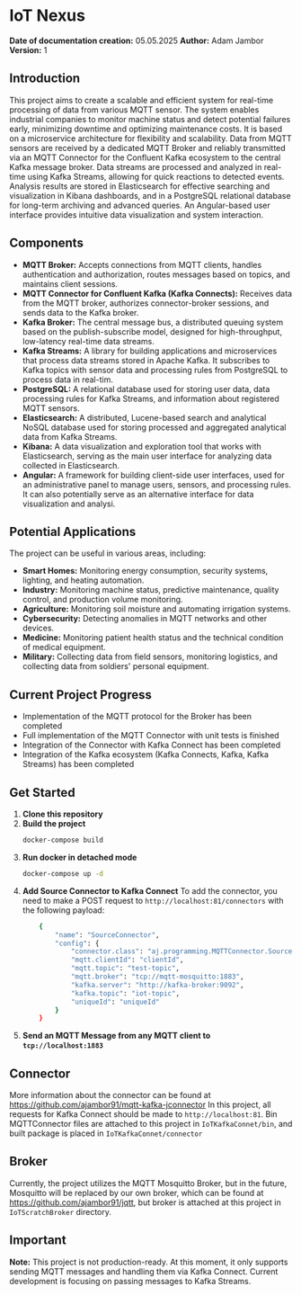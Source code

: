 # IoT Nexus

**Date of documentation creation:** 05.05.2025
**Author:** Adam Jambor
**Version:** 1

## Introduction

This project aims to create a scalable and efficient system for real-time processing of data from various MQTT sensor. The system enables industrial companies to monitor machine status and detect potential failures early, minimizing downtime and optimizing maintenance costs. It is based on a microservice architecture for flexibility and scalability. Data from MQTT sensors are received by a dedicated MQTT Broker and reliably transmitted via an MQTT Connector for the Confluent Kafka ecosystem to the central Kafka message broker. Data streams are processed and analyzed in real-time using Kafka Streams, allowing for quick reactions to detected events. Analysis results are stored in Elasticsearch for effective searching and visualization in Kibana dashboards, and in a PostgreSQL relational database for long-term archiving and advanced queries. An Angular-based user interface provides intuitive data visualization and system interaction.

## Components

* **MQTT Broker:** Accepts connections from MQTT clients, handles authentication and authorization, routes messages based on topics, and maintains client sessions.
* **MQTT Connector for Confluent Kafka (Kafka Connects):** Receives data from the MQTT broker, authorizes connector-broker sessions, and sends data to the Kafka broker.
* **Kafka Broker:** The central message bus, a distributed queuing system based on the publish-subscribe model, designed for high-throughput, low-latency real-time data streams.
* **Kafka Streams:** A library for building applications and microservices that process data streams stored in Apache Kafka. It subscribes to Kafka topics with sensor data and processing rules from PostgreSQL to process data in real-tim.
* **PostgreSQL:** A relational database used for storing user data, data processing rules for Kafka Streams, and information about registered MQTT sensors.
* **Elasticsearch:** A distributed, Lucene-based search and analytical NoSQL database used for storing processed and aggregated analytical data from Kafka Streams.
* **Kibana:** A data visualization and exploration tool that works with Elasticsearch, serving as the main user interface for analyzing data collected in Elasticsearch.
* **Angular:** A framework for building client-side user interfaces, used for an administrative panel to manage users, sensors, and processing rules. It can also potentially serve as an alternative interface for data visualization and analysi.

## Potential Applications

The project can be useful in various areas, including:

* **Smart Homes:** Monitoring energy consumption, security systems, lighting, and heating automation.
* **Industry:** Monitoring machine status, predictive maintenance, quality control, and production volume monitoring.
* **Agriculture:** Monitoring soil moisture and automating irrigation systems.
* **Cybersecurity:** Detecting anomalies in MQTT networks and other devices.
* **Medicine:** Monitoring patient health status and the technical condition of medical equipment.
* **Military:** Collecting data from field sensors, monitoring logistics, and collecting data from soldiers' personal equipment.

## Current Project Progress

* Implementation of the MQTT protocol for the Broker has been completed
* Full implementation of the MQTT Connector with unit tests is finished
* Integration of the Connector with Kafka Connect has been completed
* Integration of the Kafka ecosystem (Kafka Connects, Kafka, Kafka Streams) has been completed

## Get Started

1.  **Clone this repository**
2.  **Build the project**
    ```bash
    docker-compose build
    ```
3.  **Run docker in detached mode**
    ```bash
    docker-compose up -d
    ```
4.  **Add Source Connector to Kafka Connect**
    To add the connector, you need to make a POST request to `http://localhost:81/connectors` with the following payload:
    ```bash
        {
            "name": "SourceConnector",
            "config": {
                "connector.class": "aj.programming.MQTTConnector.Source.MQTTSourceConnector",
                "mqtt.clientId": "clientId",
                "mqtt.topic": "test-topic",
                "mqtt.broker": "tcp://mqtt-mosquitto:1883",
                "kafka.server": "http://kafka-broker:9092",
                "kafka.topic": "iot-topic",
                "uniqueId": "uniqueId"
            }
        }
    ```
5.  **Send an MQTT Message from any MQTT client to `tcp://localhost:1883`**

## Connector

More information about the connector can be found at https://github.com/ajambor91/mqtt-kafka-jconnector
In this project, all requests for Kafka Connect should be made to `http://localhost:81`.
Bin MQTTConnector files are attached to this project in `IoTKafkaConnet/bin`, and built package is placed in `IoTKafkaConnet/connector`

## Broker

Currently, the project utilizes the MQTT Mosquitto Broker, but in the future, Mosquitto will be replaced by our own broker, which can be found at https://github.com/ajambor91/jqtt, but broker is attached at this project in `IoTScratchBroker` directory.

## Important

**Note:** This project is not production-ready. At this moment, it only supports sending MQTT messages and handling them via Kafka Connect. Current development is focusing on passing messages to Kafka Streams.